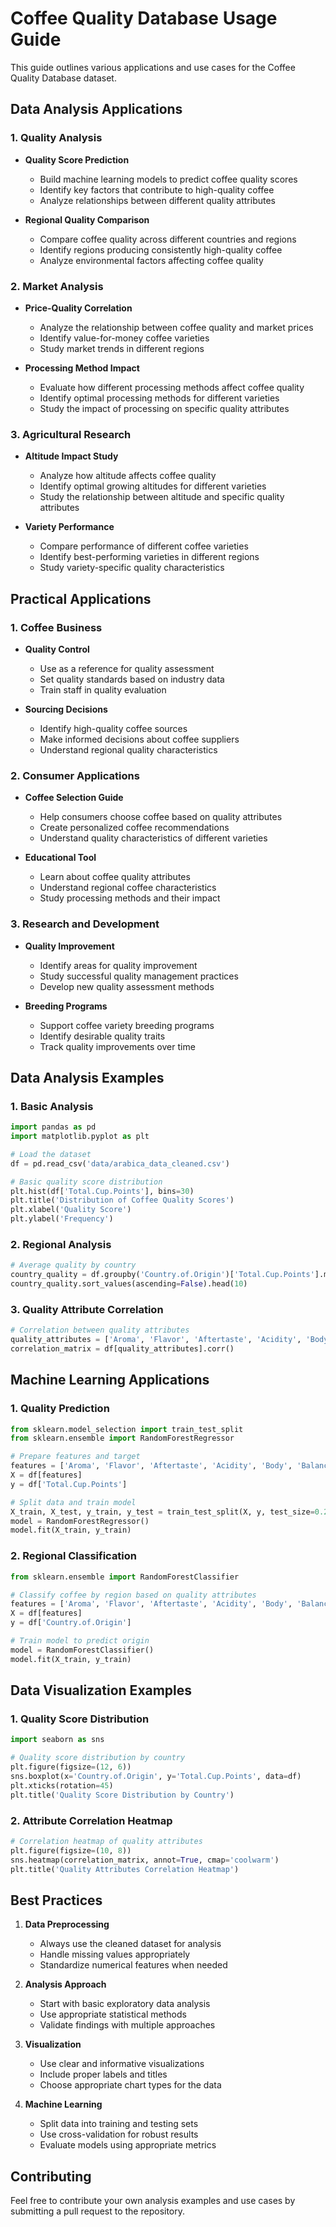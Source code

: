 # Coffee Quality Database Usage Guide

This guide outlines various applications and use cases for the Coffee Quality Database dataset.

## Data Analysis Applications

### 1. Quality Analysis
- **Quality Score Prediction**
  - Build machine learning models to predict coffee quality scores
  - Identify key factors that contribute to high-quality coffee
  - Analyze relationships between different quality attributes

- **Regional Quality Comparison**
  - Compare coffee quality across different countries and regions
  - Identify regions producing consistently high-quality coffee
  - Analyze environmental factors affecting coffee quality

### 2. Market Analysis
- **Price-Quality Correlation**
  - Analyze the relationship between coffee quality and market prices
  - Identify value-for-money coffee varieties
  - Study market trends in different regions

- **Processing Method Impact**
  - Evaluate how different processing methods affect coffee quality
  - Identify optimal processing methods for different varieties
  - Study the impact of processing on specific quality attributes

### 3. Agricultural Research
- **Altitude Impact Study**
  - Analyze how altitude affects coffee quality
  - Identify optimal growing altitudes for different varieties
  - Study the relationship between altitude and specific quality attributes

- **Variety Performance**
  - Compare performance of different coffee varieties
  - Identify best-performing varieties in different regions
  - Study variety-specific quality characteristics

## Practical Applications

### 1. Coffee Business
- **Quality Control**
  - Use as a reference for quality assessment
  - Set quality standards based on industry data
  - Train staff in quality evaluation

- **Sourcing Decisions**
  - Identify high-quality coffee sources
  - Make informed decisions about coffee suppliers
  - Understand regional quality characteristics

### 2. Consumer Applications
- **Coffee Selection Guide**
  - Help consumers choose coffee based on quality attributes
  - Create personalized coffee recommendations
  - Understand quality characteristics of different varieties

- **Educational Tool**
  - Learn about coffee quality attributes
  - Understand regional coffee characteristics
  - Study processing methods and their impact

### 3. Research and Development
- **Quality Improvement**
  - Identify areas for quality improvement
  - Study successful quality management practices
  - Develop new quality assessment methods

- **Breeding Programs**
  - Support coffee variety breeding programs
  - Identify desirable quality traits
  - Track quality improvements over time

## Data Analysis Examples

### 1. Basic Analysis
```python
import pandas as pd
import matplotlib.pyplot as plt

# Load the dataset
df = pd.read_csv('data/arabica_data_cleaned.csv')

# Basic quality score distribution
plt.hist(df['Total.Cup.Points'], bins=30)
plt.title('Distribution of Coffee Quality Scores')
plt.xlabel('Quality Score')
plt.ylabel('Frequency')
```

### 2. Regional Analysis
```python
# Average quality by country
country_quality = df.groupby('Country.of.Origin')['Total.Cup.Points'].mean()
country_quality.sort_values(ascending=False).head(10)
```

### 3. Quality Attribute Correlation
```python
# Correlation between quality attributes
quality_attributes = ['Aroma', 'Flavor', 'Aftertaste', 'Acidity', 'Body', 'Balance']
correlation_matrix = df[quality_attributes].corr()
```

## Machine Learning Applications

### 1. Quality Prediction
```python
from sklearn.model_selection import train_test_split
from sklearn.ensemble import RandomForestRegressor

# Prepare features and target
features = ['Aroma', 'Flavor', 'Aftertaste', 'Acidity', 'Body', 'Balance']
X = df[features]
y = df['Total.Cup.Points']

# Split data and train model
X_train, X_test, y_train, y_test = train_test_split(X, y, test_size=0.2)
model = RandomForestRegressor()
model.fit(X_train, y_train)
```

### 2. Regional Classification
```python
from sklearn.ensemble import RandomForestClassifier

# Classify coffee by region based on quality attributes
features = ['Aroma', 'Flavor', 'Aftertaste', 'Acidity', 'Body', 'Balance']
X = df[features]
y = df['Country.of.Origin']

# Train model to predict origin
model = RandomForestClassifier()
model.fit(X_train, y_train)
```

## Data Visualization Examples

### 1. Quality Score Distribution
```python
import seaborn as sns

# Quality score distribution by country
plt.figure(figsize=(12, 6))
sns.boxplot(x='Country.of.Origin', y='Total.Cup.Points', data=df)
plt.xticks(rotation=45)
plt.title('Quality Score Distribution by Country')
```

### 2. Attribute Correlation Heatmap
```python
# Correlation heatmap of quality attributes
plt.figure(figsize=(10, 8))
sns.heatmap(correlation_matrix, annot=True, cmap='coolwarm')
plt.title('Quality Attributes Correlation Heatmap')
```

## Best Practices

1. **Data Preprocessing**
   - Always use the cleaned dataset for analysis
   - Handle missing values appropriately
   - Standardize numerical features when needed

2. **Analysis Approach**
   - Start with basic exploratory data analysis
   - Use appropriate statistical methods
   - Validate findings with multiple approaches

3. **Visualization**
   - Use clear and informative visualizations
   - Include proper labels and titles
   - Choose appropriate chart types for the data

4. **Machine Learning**
   - Split data into training and testing sets
   - Use cross-validation for robust results
   - Evaluate models using appropriate metrics

## Contributing

Feel free to contribute your own analysis examples and use cases by submitting a pull request to the repository. 